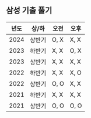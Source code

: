 ## 삼성 기출 풀기

| 년도     | 상/하  | 오전  | 오후  |
| -------- | ------ | ----- | ----- |
| 2024     | 상반기 | O, X  | X, X  |
| 2023     | 하반기 | X, X  | O, X  |
| 2023     | 상반기 | X, X  | X, X  |
| 2022     | 하반기 | X, X  | X, O  |
| 2022     | 상반기 | O, O  | X, X  |
| 2021     | 하반기 | X, X  | X, X  |
| 2021     | 상반기 | O, O  | O, O  |
